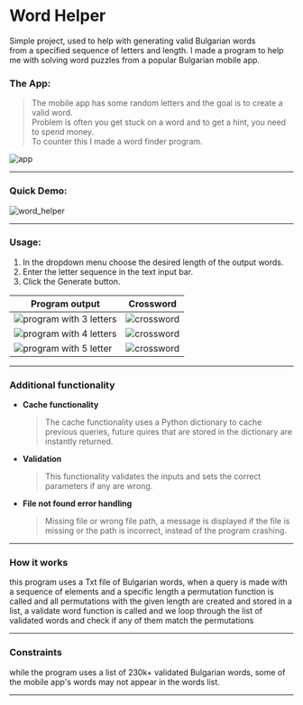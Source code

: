 # Word Helper

Simple project, used to help with generating valid Bulgarian words  
from a specified sequence of letters and length.
I made a program to  help me with solving word puzzles from a popular Bulgarian mobile app.

### The App:
> The mobile app has some random letters and the goal is to create a valid word.  
> Problem is often you get stuck on a word and to get a hint, you need to spend money.  
> To counter this I made a word finder program.

![app](https://i.imgur.com/6vNWu8F.jpg)  

----

### Quick Demo:
![word_helper](https://i.imgur.com/YCFnT6z.gif)

----

### Usage:

 1. In the dropdown menu choose the desired length of the output words.
 2. Enter the letter sequence in the text input bar.
 3. Click the Generate button.

| **Program output** | **Crossword** |
| --- | --- |
| ![program with 3 letters](https://i.imgur.com/mUDbM0z.jpg) | ![crossword](https://i.imgur.com/GkPUtC2.jpg) |
| ![program with 4 letters](https://i.imgur.com/0be41fJ.jpg) | ![crossword](https://i.imgur.com/2muhuM2.jpg) |
| ![program with 5 letter](https://i.imgur.com/jl0cpTs.jpg) | ![crossword](https://i.imgur.com/1cRONjM.jpg) |

---- 

### Additional functionality
* __Cache functionality__
    > The cache functionality uses a Python dictionary to cache previous queries, future quires that are stored in the dictionary are instantly returned.
* __Validation__
    > This functionality validates the inputs and sets the correct parameters if any are wrong.
* __File not found error handling__
    > Missing file or wrong file path, a message is displayed if the file is missing or the path is incorrect, instead of the program crashing.
----

### How it works   
this program uses a Txt file of Bulgarian words, when a query is made with a sequence of elements and a specific length a permutation function is called and all permutations with the given length are created and stored in a list, a validate word function is called and we loop through the list of validated words and check if any of them match the permutations

----
### Constraints
while the program uses a list of 230k+ validated Bulgarian words, some of the mobile app's words may not appear in the words list.

----
